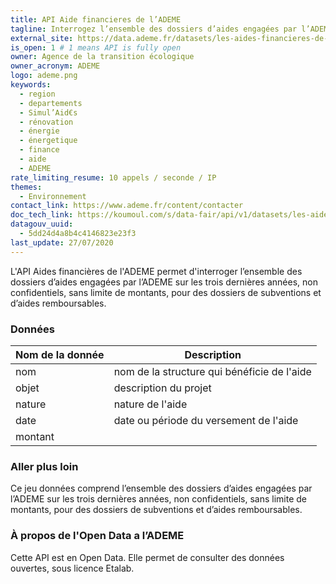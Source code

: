 ```yaml
---
title: API Aide financieres de l’ADEME
tagline: Interrogez l’ensemble des dossiers d’aides engagées par l’ADEME sur les trois dernières années
external_site: https://data.ademe.fr/datasets/les-aides-financieres-de-l'ademe
is_open: 1 # 1 means API is fully open
owner: Agence de la transition écologique
owner_acronym: ADEME
logo: ademe.png
keywords:
  - region
  - departements
  - Simul’Aid€s
  - rénovation
  - énergie
  - énergetique
  - finance
  - aide
  - ADEME
rate_limiting_resume: 10 appels / seconde / IP
themes:
  - Environnement
contact_link: https://www.ademe.fr/content/contacter
doc_tech_link: https://koumoul.com/s/data-fair/api/v1/datasets/les-aides-financieres-de-l'ademe/api-docs.json
datagouv_uuid:
  - 5dd24d4a8b4c4146823e23f3
last_update: 27/07/2020
---
```


L'API Aides financières de l'ADEME permet d'interroger l’ensemble des dossiers d’aides engagées par l’ADEME sur les trois dernières années, non confidentiels, sans limite de montants, pour des dossiers de subventions et d’aides remboursables.

### Données

| Nom de la donnée | Description                                 |
| ---------------- | ------------------------------------------- |
| nom              | nom de la structure qui bénéficie de l'aide |
| objet            | description du projet                       |
| nature           | nature de l'aide                            |
| date             | date ou période du versement de l'aide      |
| montant          |                                             |

### Aller plus loin

Ce jeu données comprend l’ensemble des dossiers d’aides engagées par l’ADEME sur les trois dernières années, non confidentiels, sans limite de montants, pour des dossiers de subventions et d’aides remboursables.

### À propos de l'Open Data a l’ADEME

Cette API est en Open Data. Elle permet de consulter des données ouvertes, <External href="https://www.etalab.gouv.fr/licence-ouverte-open-licence">sous licence Etalab</External>.

